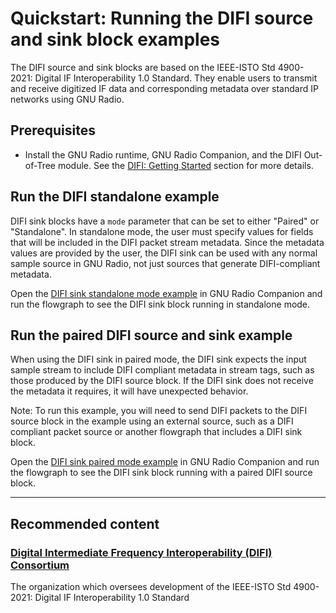# Quickstart: Running the DIFI source and sink block examples

The DIFI source and sink blocks are based on the IEEE-ISTO Std 4900-2021: Digital IF Interoperability 1.0 Standard. They
enable users to transmit and receive digitized IF data and corresponding metadata over standard IP networks using GNU
Radio.

## Prerequisites

- Install the GNU Radio runtime, GNU Radio Companion, and the DIFI Out-of-Tree module. See the
[DIFI: Getting Started](../README.md#getting-started) section for more details.

## Run the DIFI standalone example
DIFI sink blocks have a `mode` parameter that can be set to either "Paired" or "Standalone". In standalone mode, the
user must specify values for fields that will be included in the DIFI packet stream metadata. Since the metadata values
are provided by the user, the DIFI sink can be used with any normal sample source in GNU Radio, not just sources that
generate DIFI-compliant metadata.

Open the [DIFI sink standalone mode example](difi_standalone.grc) in GNU Radio Companion and run the flowgraph to see
the DIFI sink block running in standalone mode.

## Run the paired DIFI source and sink example
When using the DIFI sink in paired mode, the DIFI sink expects the input sample stream to include DIFI compliant
metadata in stream tags, such as those produced by the DIFI source block. If the DIFI sink does not receive the metadata
it requires, it will have unexpected behavior.

Note: To run this example, you will need to send DIFI packets to the DIFI source block in the example using an external
source, such as a DIFI compliant packet source or another flowgraph that includes a DIFI sink block.

Open the [DIFI sink paired mode example](difi_paired_example.grc) in GNU Radio Companion and run the flowgraph to see
the DIFI sink block running with a paired DIFI source block.

---
## Recommended content
### [Digital Intermediate Frequency Interoperability (DIFI) Consortium](https://dificonsortium.org/)

The organization which oversees development of the IEEE-ISTO Std 4900-2021: Digital IF Interoperability 1.0 Standard

